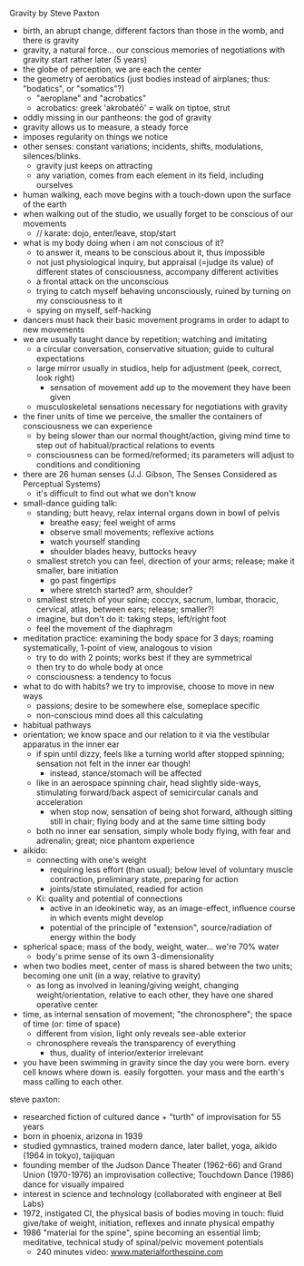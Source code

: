 Gravity
by Steve Paxton

* birth, an abrupt change, different factors than those in the womb, and there is gravity
* gravity, a natural force... our conscious memories of negotiations with gravity start rather later (5 years)
* the globe of perception, we are each the center
* the geometry of aerobatics (just bodies instead of airplanes; thus: "bodatics", or "somatics"?)
  * "aeroplane" and "acrobatics"
  * acrobatics: greek 'akrobatéō' = walk on tiptoe, strut
* oddly missing in our pantheons: the god of gravity
* gravity allows us to measure, a steady force
* imposes regularity on things we notice
* other senses: constant variations; incidents, shifts, modulations, silences/blinks.
  * gravity just keeps on attracting
  * any variation, comes from each element in its field, including ourselves
* human walking, each move begins with a touch-down upon the surface of the earth
* when walking out of the studio, we usually forget to be conscious of our movements
  * // karate: dojo, enter/leave, stop/start
* what is my body doing when i am not conscious of it?
  * to answer it, means to be conscious about it, thus impossible
  * not just physiological inquiry, but appraisal (=judge its value) of different states of consciousness, accompany different activities
  * a frontal attack on the unconscious
  * trying to catch myself behaving unconsciously, ruined by turning on my consciousness to it
  * spying on myself, self-hacking
* dancers must hack their basic movement programs in order to adapt to new movements
* we are usually taught dance by repetition; watching and imitating
  * a circular conversation, conservative situation; guide to cultural expectations
  * large mirror usually in studios, help for adjustment (peek, correct, look right)
    * sensation of movement add up to the movement they have been given
  * musculoskeletal sensations necessary for negotiations with gravity
* the finer units of time we perceive, the smaller the containers of consciousness we can experience
  * by being slower than our normal thought/action, giving mind time to step out of habitual/practical relations to events
  * consciousness can be formed/reformed; its parameters will adjust to conditions and conditioning
* there are 26 human senses (J.J. Gibson, The Senses Considered as Perceptual Systems)
  * it's difficult to find out what we don't know
* small-dance guiding talk:
  * standing; butt heavy, relax internal organs down in bowl of pelvis
    * breathe easy; feel weight of arms
    * observe small movements; reflexive actions
    * watch yourself standing
    * shoulder blades heavy, buttocks heavy
  * smallest stretch you can feel, direction of your arms; release; make it smaller, bare initiation
    * go past fingertips
    * where stretch started? arm, shoulder?
  * smallest stretch of your spine; coccyx, sacrum, lumbar, thoracic, cervical, atlas, between ears; release; smaller?!
  * imagine, but don't do it: taking steps, left/right foot
  * feel the movement of the diaphragm
* meditation practice: examining the body space for 3 days; roaming systematically, 1-point of view, analogous to vision
  * try to do with 2 points; works best if they are symmetrical
  * then try to do whole body at once
  * consciousness: a tendency to focus
* what to do with habits? we try to improvise, choose to move in new ways
  * passions; desire to be somewhere else, someplace specific
  * non-conscious mind does all this calculating
* habitual pathways
* orientation; we know space and our relation to it via the vestibular apparatus in the inner ear
  * if spin until dizzy, feels like a turning world after stopped spinning; sensation not felt in the inner ear though!
    * instead, stance/stomach will be affected
  * like in an aerospace spinning chair, head slightly side-ways, stimulating forward/back aspect of semicircular canals and acceleration
    * when stop now, sensation of being shot forward, although sitting still in chair; flying body and at the same time sitting body
  * both no inner ear sensation, simply whole body flying, with fear and adrenalin; great; nice phantom experience
* aikido:
  * connecting with one's weight
    * requiring less effort (than usual); below level of voluntary muscle contraction, preliminary state, preparing for action
    * joints/state stimulated, readied for action
  * Ki: quality and potential of connections
    * active in an ideokinetic way, as an image-effect, influence course in which events might develop
    * potential of the principle of "extension", source/radiation of energy within the body
* spherical space; mass of the body, weight, water... we're 70% water
  * body's prime sense of its own 3-dimensionality
* when two bodies meet, center of mass is shared between the two units; becoming one unit (in a way, relative to gravity)
  * as long as involved in leaning/giving weight, changing weight/orientation, relative to each other, they have one shared operative center
* time, as internal sensation of movement; "the chronosphere"; the space of time (or: time of space)
  * different from vision, light only reveals see-able exterior
  * chronosphere reveals the transparency of everything
    * thus, duality of interior/exterior irrelevant
* you have been swimming in gravity since the day you were born. every cell knows where down is. easily forgotten. your mass and the earth's mass calling to each other.

steve paxton:
* researched fiction of cultured dance + "turth" of improvisation for 55 years
* born in phoenix, arizona in 1939
* studied gymnastics, trained modern dance, later ballet, yoga, aikido (1964 in tokyo), taijiquan
* founding member of the Judson Dance Theater (1962-66) and Grand Union (1970-1976) an improvisation collective; Touchdown Dance (1986) dance for visually impaired
* interest in science and technology (collaborated with engineer at Bell Labs)
* 1972, instigated CI, the physical basis of bodies moving in touch: fluid give/take of weight, initiation, reflexes and innate physical empathy
* 1986 "material for the spine", spine becoming an essential limb; meditative, technical study of spinal/pelvic movement potentials
  * 240 minutes video: www.materialforthespine.com